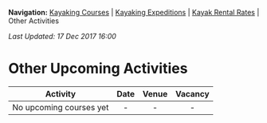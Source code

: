 **Navigation:** [Kayaking Courses](index) &#124; [Kayaking Expeditions](expedition) &#124; [Kayak Rental Rates](rental) &#124; Other Activities

_Last Updated: 17 Dec 2017 16:00_
# Other Upcoming Activities

Activity | Date | Venue | Vacancy
:---:|:---:|:---:|:---:
No upcoming courses yet|-|-|-

